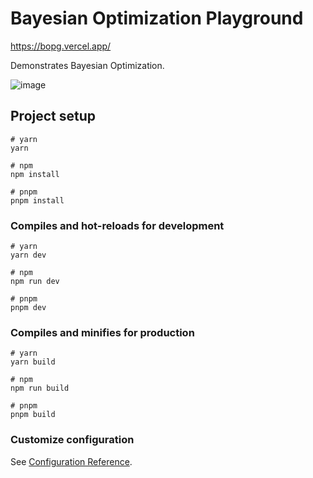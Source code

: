 # Bayesian Optimization Playground

https://bopg.vercel.app/

Demonstrates Bayesian Optimization.

![image](https://github.com/user-attachments/assets/3590d1c4-a06c-484c-b96b-039eace2a9e7)

## Project setup

```
# yarn
yarn

# npm
npm install

# pnpm
pnpm install
```

### Compiles and hot-reloads for development

```
# yarn
yarn dev

# npm
npm run dev

# pnpm
pnpm dev
```

### Compiles and minifies for production

```
# yarn
yarn build

# npm
npm run build

# pnpm
pnpm build
```

### Customize configuration

See [Configuration Reference](https://vitejs.dev/config/).
